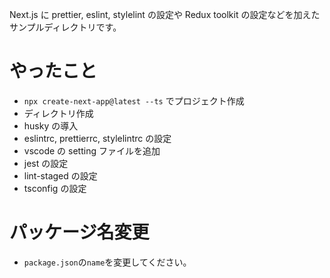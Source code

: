 Next.js に prettier, eslint, stylelint の設定や Redux toolkit の設定などを加えたサンプルディレクトリです。

# やったこと

- `npx create-next-app@latest --ts` でプロジェクト作成
- ディレクトリ作成
- husky の導入
- eslintrc, prettierrc, stylelintrc の設定
- vscode の setting ファイルを追加
- jest の設定
- lint-staged の設定
- tsconfig の設定

# パッケージ名変更

- `package.json`の`name`を変更してください。

